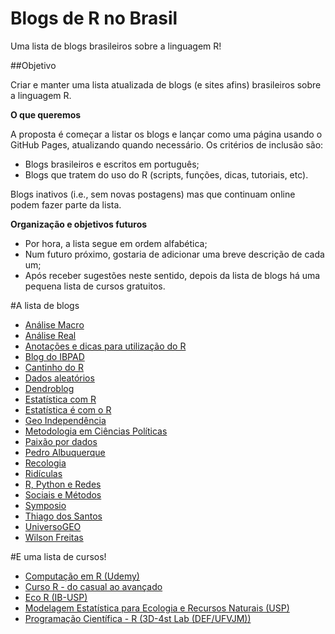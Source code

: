 # Blogs de R no Brasil

Uma lista de blogs brasileiros sobre a linguagem R!

##Objetivo

Criar e manter uma lista atualizada de blogs (e sites afins) brasileiros sobre a linguagem R.

**O que queremos**

A proposta é começar a listar os blogs e lançar como uma página usando o GitHub Pages, atualizando quando necessário. Os critérios de inclusão são:

- Blogs brasileiros e escritos em português;
- Blogs que tratem do uso do R (scripts, funções, dicas, tutoriais, etc).

Blogs inativos (i.e., sem novas postagens) mas que continuam online podem fazer parte da lista.

**Organização e objetivos futuros**

- Por hora, a lista segue em ordem alfabética;
- Num futuro próximo, gostaria de adicionar uma breve descrição de cada um;
- Após receber sugestões neste sentido, depois da lista de blogs há uma pequena lista de cursos gratuitos.

#A lista de blogs

- [Análise Macro](http://analisemacro.com.br/blog/)
- [Análise Real](https://analisereal.com/)
- [Anotações e dicas para utilização do R](http://aolinto-r.blogspot.com.br/)
- [Blog do IBPAD](http://www.ibpad.com.br/blog/analise-de-dados/)
- [Cantinho do R](https://cantinhodor.wordpress.com/)
- [Dados aleatórios](http://www.dadosaleatorios.com.br/)
- [Dendroblog](http://labdendro.com/blog/)
- [Estatística com R](http://estatisticacomr.com.br/)
- [Estatística é com o R](http://www.estatisticacomr.uff.br)
- [Geo Independência](https://geoind.wordpress.com/)
- [Metodologia em Ciências Políticas](http://metodologiapolitica.com/#sthash.rDXB5bZo.dpbs)
- [Paixão por dados](http://sillasgonzaga.github.io/)
- [Pedro Albuquerque](http://pedrounb.blogspot.com.br/)
- [Recologia](http://recologia.com.br/)
- [Ridículas](https://ridiculas.wordpress.com/)
- [R, Python e Redes](http://neylsoncrepalde.github.io/)
- [Sociais e Métodos](https://sociaisemetodos.wordpress.com/)
- [Symposio](https://blog.symposio.com.br/)
- [Thiago dos Santos](https://thiagodossantos.com/#blog)
- [UniversoGEO](http://universogeo.org/)
- [Wilson Freitas](http://wilsonfreitas.github.io/)

#E uma lista de cursos!
- [Computação em R (Udemy)](https://www.udemy.com/draft/101960/)
- [Curso R - do casual ao avançado](http://curso-r.github.io/index.html)
- [Eco R (IB-USP)](http://ecologia.ib.usp.br/bie5782/doku.php?id=start)
- [Modelagem Estatística para Ecologia e Recursos Naturais (USP)](http://cmq.esalq.usp.br/BIE5781/doku.php) 
- [Programação Científica - R (3D-4st Lab (DEF/UFVJM))](https://www.easy-lms.com/pt/programacao-cientifica-r/course-12031)
